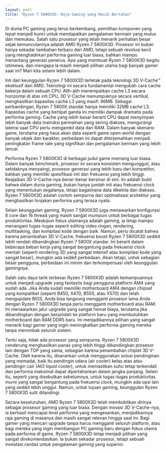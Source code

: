 ```yaml
---
layout: post
title: "Ryzen 7 5800X3D: Raja Gaming yang Masih Bertahan"
---
```


Di dunia PC gaming yang terus berkembang, pemilihan komponen yang tepat menjadi kunci untuk mendapatkan pengalaman bermain yang mulus dan memukau. Salah satu prosesor yang telah menarik perhatian besar sejak kemunculannya adalah AMD Ryzen 7 5800X3D. Prosesor ini bukan hanya sekadar tambahan terbaru dari AMD, tetapi sebuah revolusi kecil yang menghadirkan performa gaming luar biasa, bahkan mampu menantang generasi penerus. Apa yang membuat Ryzen 7 5800X3D begitu istimewa, dan mengapa ia masih menjadi pilihan utama bagi banyak gamer saat ini? Mari kita selami lebih dalam.

Inti dari keunggulan Ryzen 7 5800X3D terletak pada teknologi 3D V-Cache™ eksklusif dari AMD. Teknologi ini secara fundamental mengubah cara cache bekerja dalam sebuah CPU. Alih-alih menempatkan cache L3 secara horizontal di atas inti CPU, 3D V-Cache menumpuknya secara vertikal, menghasilkan kapasitas cache L3 yang masif: 96MB. Sebagai perbandingan, Ryzen 7 5800X standar hanya memiliki 32MB cache L3. Kapasitas cache yang berlipat ganda ini memiliki dampak dramatis pada performa gaming. Cache yang lebih besar berarti CPU dapat menyimpan lebih banyak data instruksi permainan yang sering diakses, mengurangi latensi saat CPU perlu mengambil data dari RAM. Dalam banyak skenario game, terutama yang haus akan data seperti game open-world dengan banyak objek dan karakter, perbedaan ini dapat diterjemahkan menjadi peningkatan frame rate yang signifikan dan pengalaman bermain yang lebih lancar.

Performa Ryzen 7 5800X3D di berbagai judul game memang luar biasa. Dalam banyak benchmark, prosesor ini secara konsisten mengungguli, atau setidaknya menyaingi, prosesor generasi yang lebih baru dari kompetitor, bahkan yang memiliki spesifikasi inti dan frekuensi yang lebih tinggi. Keajaiban 3D V-Cache-nya benar-benar bersinar di sini. Ini adalah bukti bahwa dalam dunia gaming, bukan hanya jumlah inti atau frekuensi clock yang menentukan segalanya, tetapi bagaimana data dikelola dan diakses. Ryzen 7 5800X3D adalah contoh sempurna dari optimalisasi arsitektur yang menghasilkan lonjakan performa yang terasa nyata.

Selain keunggulan gaming, Ryzen 7 5800X3D juga menawarkan konfigurasi 8 core dan 16 thread yang masih sangat mumpuni untuk berbagai tugas produktivitas. Meskipun fokus utamanya adalah gaming, ia tetap mampu menangani tugas-tugas seperti editing video ringan, rendering, multitasking, dan kompilasi kode dengan baik. Namun, perlu dicatat bahwa karena penambahan 3D V-Cache, frekuensi boost Ryzen 7 5800X3D sedikit lebih rendah dibandingkan Ryzen 7 5800X standar. Ini berarti dalam beberapa beban kerja yang sangat bergantung pada frekuensi clock mentah (seperti rendering 3D yang sangat intensif atau kompilasi kode yang sangat besar), mungkin ada sedikit perbedaan. Akan tetapi, untuk sebagian besar pengguna, perbedaan ini minim dan terkompensasi oleh keunggulan gamingnya.

Salah satu daya tarik terbesar Ryzen 7 5800X3D adalah kemampuannya untuk menjadi upgrade yang fantastis bagi pengguna platform AM4 yang sudah ada. Jika Anda sudah memiliki motherboard AM4 dengan chipset yang kompatibel (seperti B450, X470, B550, atau X570) dan telah mengupdate BIOS, Anda bisa langsung mengganti prosesor lama Anda dengan Ryzen 7 5800X3D tanpa perlu mengganti motherboard atau RAM. Ini menawarkan jalur upgrade yang sangat hemat biaya, terutama jika dibandingkan dengan berpindah ke platform baru yang membutuhkan motherboard dan RAM DDR5 baru. Ini menjadikannya pilihan yang sangat menarik bagi gamer yang ingin meningkatkan performa gaming mereka tanpa merombak seluruh sistem.

Tentu saja, tidak ada prosesor yang sempurna. Ryzen 7 5800X3D cenderung menghasilkan panas yang lebih tinggi dibandingkan prosesor lain dengan TDP yang sama, sebagian karena penambahan chiplet 3D V-Cache. Oleh karena itu, disarankan untuk menggunakan solusi pendinginan yang memadai, baik itu pendingin udara (air cooler) kelas atas atau pendingin cair (AIO liquid cooler), untuk memastikan suhu tetap terkendali dan performa maksimal dapat dipertahankan dalam jangka panjang. Selain itu, seperti yang disebutkan sebelumnya, untuk tugas-tugas produktivitas murni yang sangat bergantung pada frekuensi clock, mungkin ada opsi lain yang sedikit lebih unggul. Namun, untuk tujuan gaming, keunggulan Ryzen 7 5800X3D sulit ditandingi.

Secara keseluruhan, AMD Ryzen 7 5800X3D telah membuktikan dirinya sebagai prosesor gaming yang luar biasa. Dengan inovasi 3D V-Cache-nya, ia berhasil mencapai level performa yang mengesankan, menjadikannya raja gaming di masanya dan masih sangat relevan hingga saat ini. Bagi gamer yang mencari upgrade tanpa harus mengganti seluruh platform, atau bagi mereka yang ingin membangun PC gaming baru dengan fokus utama pada performa di game, Ryzen 7 5800X3D tetap menjadi pilihan yang sangat direkomendasikan. Ia bukan sekadar prosesor, tetapi sebuah investasi cerdas untuk pengalaman gaming yang superior.
